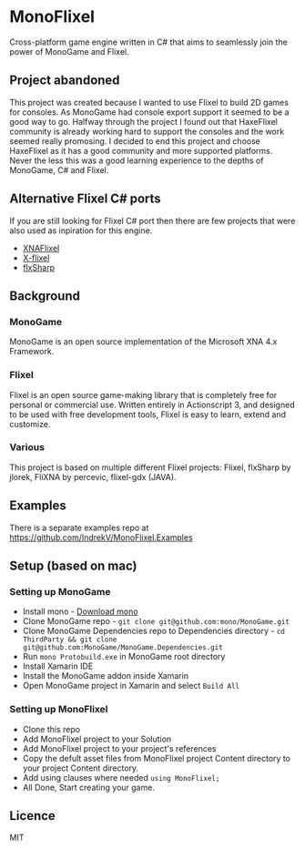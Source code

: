# MonoFlixel

Cross-platform game engine written in C# that aims to seamlessly join the power of MonoGame and Flixel.

## Project abandoned

This project was created because I wanted to use Flixel to build 2D games for consoles. As MonoGame had console export support it seemed to be a good way to go. Halfway through the project I found out that HaxeFlixel community is already working hard to support the consoles and the work seemed really promosing. I decided to end this project and choose HaxeFlixel as it has a good community and more supported platforms. Never the less this was a good learning experience to the depths of MonoGame, C# and Flixel.


## Alternative Flixel C# ports

If you are still looking for Flixel C# port then there are few projects that were also used as inpiration for this engine.

- [XNAFlixel](https://github.com/initials/XNAFlixel)
- [X-flixel](https://github.com/StAidan/X-flixel)
- [flxSharp](https://github.com/jlorek/flxSharp)


## Background

### MonoGame

MonoGame is an open source implementation of the Microsoft XNA 4.x Framework.

### Flixel

Flixel is an open source game-making library that is completely free for personal or commercial use. Written entirely in Actionscript 3, and designed to be used with free development tools, Flixel is easy to learn, extend and customize.

### Various

This project is based on multiple different Flixel projects: Flixel, flxSharp by jlorek, FliXNA by percevic, flixel-gdx (JAVA).

## Examples

There is a separate examples repo at https://github.com/IndrekV/MonoFlixel.Examples


## Setup (based on mac)

### Setting up MonoGame

- Install mono - [Download mono](http://www.mono-project.com/docs/getting-started/install/mac/)
- Clone MonoGame repo - `git clone git@github.com:mono/MonoGame.git`
- Clone MonoGame Dependencies repo to Dependencies directory - `cd ThirdParty && git clone git@github.com:MonoGame/MonoGame.Dependencies.git`
- Run `mono Protobuild.exe` in MonoGame root directory
- Install Xamarin IDE
- Install the MonoGame addon inside Xamarin
- Open MonoGame project in Xamarin and select `Build All`

### Setting up MonoFlixel

- Clone this repo
- Add MonoFlixel project to your Solution
- Add MonoFlixel project to your project's references
- Copy the defult asset files from MonoFlixel project Content directory to your project Content directory.
- Add using clauses where needed `using MonoFlixel;`
- All Done, Start creating your game.

## Licence

MIT
